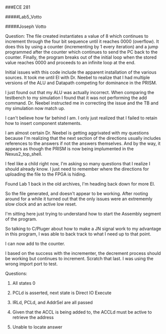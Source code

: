 ###ECE 281 

#####Lab5_Votto

#####Joseph Votto

Question: The file created instantiates a value of 8 which continues to increment through the four bit sequence until it reaches 0000 (overflow). It does this by using a counter (incrementing by 1 every iteration) and a jump programmed after the counter which continues to send the PC back to the counter. Finally, the program breaks out of the initial loop when the stored value reaches 0000 and proceeds to an infinite loop at the end.

Initial issues with this code include the apparent installation of the various sources. It took me until EI with Dr. Neebel to realize that I had multiple versions of the ALU and Datapath competing for dominance in the PRISM.

I just found out that my ALU was actually incorrect. When comparing the testbench to my simulation I found that it was not performing the add command. Dr. Neebel instructed me in correcting the issue and the TB and my simulation now match up.

I can't believe how far behind I am. I only just realized that I failed to retain how to insert component statements.

I am almost certain Dr. Neebel is getting aggrivated with my questions because I'm realizing that the next section of the directions usually includes references to the answers if not the answers themselves. And by the way, it appears as though the PRISM is now being implumented in the Nexus2_top_shell.

I feel like a child right now, I'm asking so many questions that I realize I should already know. I just need to remember where the directions for uploading the file to the FPGA is hiding.

Found Lab 1 back in the old archives, I'm heading back down for more EI. 

So the file generated, and doesn't appear to be working. After rooting around for a while it turned out that the only issues were an extrememly slow clock and an active low reset.

I'm sitting here just trying to understand how to start the Assembly segment of the program. 

So talking to C/Pluger about how to make a JN signal work to my advantage in this program, I was able to back track to what I need up to that point.

I can now add to the counter.

I based on the success with the incrementer, the decrement process should be working but continues to increment. Scratch that last. I was using the wrong import port to test. 

Questions:

1. All states 0

2. PCLd is asserted, next state is Direct IO Execute

3. IRLd, PCLd, and AddrSel are all passed

4. Given that the ACCL is being added to, the ACCLd must be active to retrieve the address

5. Unable to locate answer
